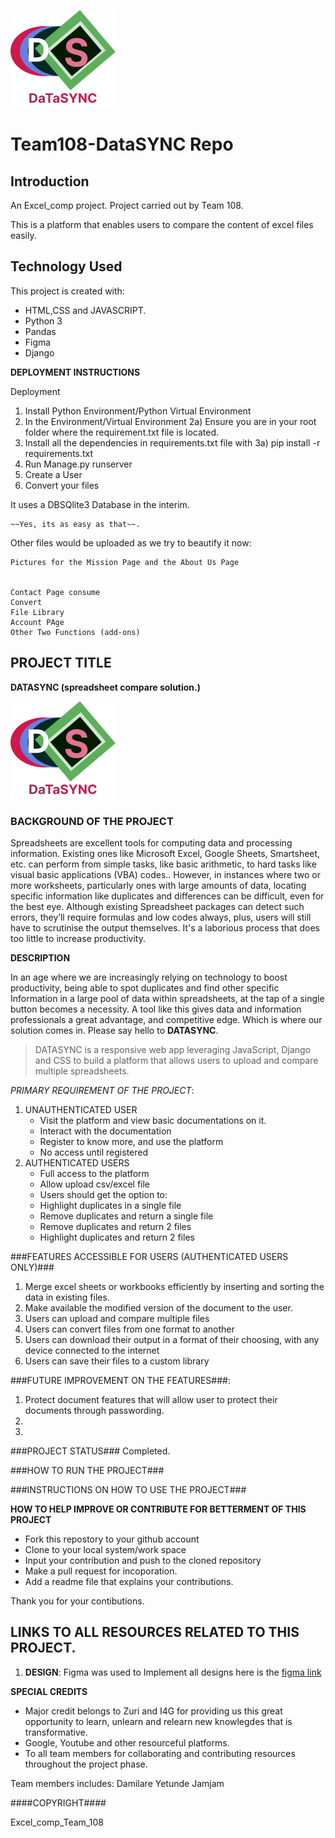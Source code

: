 ![Team_108](ExcelComp/templates/static/images/logo.svg)

# Team108-DataSYNC Repo
## Introduction
An Excel_comp project. Project carried out by Team 108.

This is a platform that enables users to compare the content of excel files easily.


## Technology Used

This project is created with:
* HTML,CSS and JAVASCRIPT.
* Python 3
* Pandas
* Figma
* Django

**DEPLOYMENT INSTRUCTIONS**

Deployment 

1) Install Python Environment/Python Virtual Environment
2) In the Environment/Virtual Environment
2a) Ensure you are in your root folder where the requirement.txt file is located.
3) Install all the dependencies in requirements.txt file with 
3a) pip install -r requirements.txt
4) Run Manage.py runserver
5) Create a User
6) Convert your files


It uses a DBSQlite3 Database in the interim.

	~~Yes, its as easy as that~~.
  
  
  Other files would be uploaded as we try to beautify it now:
```
Pictures for the Mission Page and the About Us Page


Contact Page consume
Convert
File Library
Account PAge
Other Two Functions (add-ons)
```

## PROJECT TITLE

**DATASYNC (spreadsheet compare solution.)**

![Team_108](ExcelComp/templates/static/images/logo.svg)

### BACKGROUND OF THE PROJECT

Spreadsheets are excellent tools for computing data and processing information. Existing ones like Microsoft Excel, Google Sheets, Smartsheet, etc. can perform from simple tasks, like basic arithmetic, to hard tasks like visual basic applications (VBA) codes..
However, in instances where two or more worksheets, particularly ones with large amounts of
data, locating specific information like duplicates and differences can be difficult, even for the
best eye. Although existing Spreadsheet packages can detect such errors, they’ll require
formulas and low codes always, plus, users will still have to scrutinise the output themselves.
It's a laborious process that does too little to increase productivity.

**DESCRIPTION**

In an age where we are increasingly relying on technology to boost productivity, being able to spot duplicates and find other specific Information in a large pool of data within spreadsheets, at the tap of a single button becomes a necessity. A tool like this gives data and information professionals a great advantage, and competitive edge.
Which is where our solution comes in.
Please say hello to **DATASYNC**.
> DATASYNC is a responsive web app leveraging JavaScript, Django and CSS to build a platform that allows users to upload and compare multiple spreadsheets.

*PRIMARY REQUIREMENT OF THE PROJECT*:

1. UNAUTHENTICATED USER
   * Visit the platform and view basic documentations on it.
   * Interact with the documentation
   * Register to know more, and use the platform
   * No access until registered
2. AUTHENTICATED USERS
   * Full access to the platform
   * Allow upload csv/excel file
   * Users should get the option to:
   * Highlight duplicates in a single file
   * Remove duplicates and return a single file
   * Remove duplicates and return 2 files
   * Highlight duplicates and return 2 files

###FEATURES ACCESSIBLE FOR USERS (AUTHENTICATED USERS ONLY)###

1. Merge excel sheets or workbooks efficiently by inserting and sorting the data in existing files.
2. Make available the modified version of the document to the user.
3. Users can upload and compare multiple files
4. Users can convert files from one format to another
5. Users can download their output in a format of their choosing, with any device connected to the internet
6. Users can save their files to a custom library

###FUTURE IMPROVEMENT ON THE FEATURES###:

1. Protect document features that will allow user to protect their documents through passwording.
2.
3.

###PROJECT STATUS###
Completed.

###HOW TO RUN THE PROJECT###

###INSTRUCTIONS ON HOW TO USE THE PROJECT###

**HOW TO HELP IMPROVE OR CONTRIBUTE FOR BETTERMENT OF THIS PROJECT**

* Fork this repostory to your github account
* Clone to your local system/work space
* Input your contribution and push to the cloned repository
* Make a pull request for incoporation.
* Add a readme file that explains your contributions.

Thank you for your contibutions.

## LINKS TO ALL RESOURCES RELATED TO THIS PROJECT.

1. **DESIGN**: Figma was used to Implement all designs here is the [figma link](https://www.figma.com/file/Ie8A81XMRsHiodqFwaeTO8/Team_108_excel_comp?node-id=0%3A1)


**SPECIAL CREDITS**

* Major credit belongs to Zuri and I4G for providing us this great opportunity to learn, unlearn and relearn new knowlegdes that is transformative.
* Google, Youtube and other resourceful platforms.
* To all team members for collaborating and contributing resources throughout the project phase.

Team members includes:
Damilare
Yetunde
Jamjam

####COPYRIGHT####

Excel_comp_Team_108